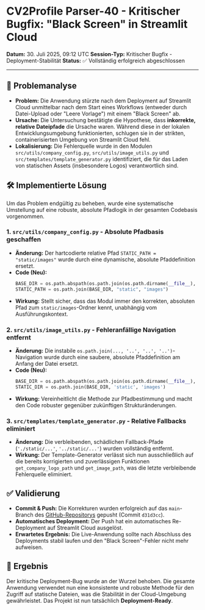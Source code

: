 # CV2Profile Parser-40 - Kritischer Bugfix: "Black Screen" in Streamlit Cloud

**Datum:** 30. Juli 2025, 09:12 UTC
**Session-Typ:** Kritischer Bugfix - Deployment-Stabilität
**Status:** ✅ Vollständig erfolgreich abgeschlossen

---

## 🎯 Problemanalyse

- **Problem:** Die Anwendung stürzte nach dem Deployment auf Streamlit Cloud unmittelbar nach dem Start eines Workflows (entweder durch Datei-Upload oder "Leere Vorlage") mit einem "Black Screen" ab.
- **Ursache:** Die Untersuchung bestätigte die Hypothese, dass **inkorrekte, relative Dateipfade** die Ursache waren. Während diese in der lokalen Entwicklungsumgebung funktionierten, schlugen sie in der strikten, containerisierten Umgebung von Streamlit Cloud fehl.
- **Lokalisierung:** Die Fehlerquelle wurde in den Modulen `src/utils/company_config.py`, `src/utils/image_utils.py` und `src/templates/template_generator.py` identifiziert, die für das Laden von statischen Assets (insbesondere Logos) verantwortlich sind.

## 🛠️ Implementierte Lösung

Um das Problem endgültig zu beheben, wurde eine systematische Umstellung auf eine robuste, absolute Pfadlogik in der gesamten Codebasis vorgenommen.

### 1. **`src/utils/company_config.py` - Absolute Pfadbasis geschaffen**
- **Änderung:** Der hartcodierte relative Pfad `STATIC_PATH = "static/images"` wurde durch eine dynamische, absolute Pfaddefinition ersetzt.
- **Code (Neu):**
  ```python
  BASE_DIR = os.path.abspath(os.path.join(os.path.dirname(__file__), '..', '..'))
  STATIC_PATH = os.path.join(BASE_DIR, "static", "images")
  ```
- **Wirkung:** Stellt sicher, dass das Modul immer den korrekten, absoluten Pfad zum `static/images`-Ordner kennt, unabhängig vom Ausführungskontext.

### 2. **`src/utils/image_utils.py` - Fehleranfällige Navigation entfernt**
- **Änderung:** Die instabile `os.path.join(..., '..', '..', '..')`-Navigation wurde durch eine saubere, absolute Pfaddefinition am Anfang der Datei ersetzt.
- **Code (Neu):**
  ```python
  BASE_DIR = os.path.abspath(os.path.join(os.path.dirname(__file__), '..', '..'))
  STATIC_DIR = os.path.join(BASE_DIR, 'static', 'images')
  ```
- **Wirkung:** Vereinheitlicht die Methode zur Pfadbestimmung und macht den Code robuster gegenüber zukünftigen Strukturänderungen.

### 3. **`src/templates/template_generator.py` - Relative Fallbacks eliminiert**
- **Änderung:** Die verbleibenden, schädlichen Fallback-Pfade (`'./static/...'`, `'../static/...'`) wurden vollständig entfernt.
- **Wirkung:** Der Template-Generator verlässt sich nun ausschließlich auf die bereits korrigierten und zuverlässigen Funktionen `get_company_logo_path` und `get_image_path`, was die letzte verbleibende Fehlerquelle eliminiert.

## ✅ Validierung

- **Commit & Push:** Die Korrekturen wurden erfolgreich auf das `main`-Branch des [GitHub-Repositorys](https://github.com/jjokkln/galdora-converter.git) gepusht (Commit `d31d3cc`).
- **Automatisches Deployment:** Der Push hat ein automatisches Re-Deployment auf Streamlit Cloud ausgelöst.
- **Erwartetes Ergebnis:** Die Live-Anwendung sollte nach Abschluss des Deployments stabil laufen und den "Black Screen"-Fehler nicht mehr aufweisen.

## 🎯 Ergebnis

Der kritische Deployment-Bug wurde an der Wurzel behoben. Die gesamte Anwendung verwendet nun eine konsistente und robuste Methode für den Zugriff auf statische Dateien, was die Stabilität in der Cloud-Umgebung gewährleistet. Das Projekt ist nun tatsächlich **Deployment-Ready**.
